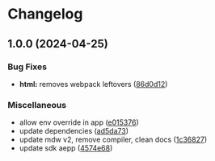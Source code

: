 # Changelog

## 1.0.0 (2024-04-25)


### Bug Fixes

* **html:** removes webpack leftovers ([86d0d12](https://github.com/aeternity/aepp-governance/commit/86d0d123b51ee30997e7e2521d119e0ec287698d))


### Miscellaneous

* allow env override in app ([e015376](https://github.com/aeternity/aepp-governance/commit/e0153763d2f19ab8baf037fc6d57d3b2941d5ef5))
* update dependencies ([ad5da73](https://github.com/aeternity/aepp-governance/commit/ad5da73474e062aee7788fdaaa2e10f9c7fbab55))
* update mdw v2, remove compiler, clean docs ([1c36827](https://github.com/aeternity/aepp-governance/commit/1c36827d026b828ca8f2d285bdb7133a63065c1d))
* update sdk aepp ([4574e68](https://github.com/aeternity/aepp-governance/commit/4574e6803173fe979910383b19101ac4ef0d27b4))
